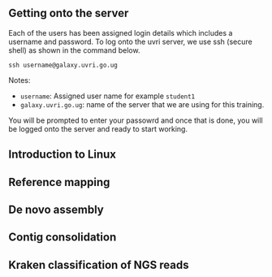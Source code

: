 ## **Getting onto the server**
Each of the users has been assigned login details which includes a username and password. To log onto the uvri server, we use ssh (secure shell) as shown in the command below.

```
ssh username@galaxy.uvri.go.ug
```
Notes:
* `username`: Assigned user name for example `student1`
* `galaxy.uvri.go.ug`: name of the server that we are using for this training.

You will be prompted to enter your passowrd and once that is done, you will be logged onto the server and ready to start working.

## **Introduction to Linux**

## **Reference mapping**

## **De novo assembly**

## **Contig consolidation**

## **Kraken classification of NGS reads**
